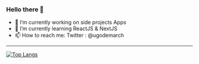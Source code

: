 ### Hello there 👋

<!--
**Ugo-OClock/Ugo-OClock** is a ✨ _special_ ✨ repository because its `README.md` (this file) appears on your GitHub profile.

Here are some ideas to get you started:
-->

- 🔭 I’m currently working on side projects Apps
- 🌱 I’m currently learning ReactJS & NextJS
- 📫 How to reach me: Twitter : @ugodemarch



<!--![Ugo's github stats](https://github-readme-stats-ugo-oclock.vercel.app//api?username=Ugo-OClock&count_private=true&show_icons=true)  -->
------------------------------------------------------------------------------------------------------------------------------------------------------------
[![Top Langs](https://github-readme-stats.vercel.app/api/top-langs/?username=Ugo-OClock&langs_count=8&layout=compact)](https://github.com/Ugo-OClock/github-readme-stats)
